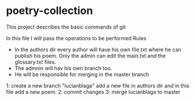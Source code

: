 # poetry-collection
 This project describes the basic commands of git
 
 In this file I will pass the operations to be performed
 Rules
 * In the authors dir every author will have his own file.txt where he can publish his poem. Only the admin can edit the main.txt and the glossary.txt files.
 * The admnin will hav his own branch too.
 * He will be responsible for merging in the master branch
 
 
 1: create a new branch "lucianblaga" add a new file in authors dir and in this file add a new poem.
 2: commit changes 
 3: merge lucianblaga to master
 
